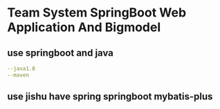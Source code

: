 # Team System SpringBoot Web Application And Bigmodel

## use springboot and java
```yaml
--java1.8
--maven
```

## use jishu have spring springboot mybatis-plus

